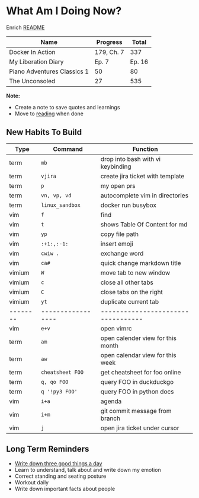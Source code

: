 # What Am I Doing Now?

Enrich [README](./readmereadme.md)

| Name                        | Progress   | Total  |
| --------------------------- | ---------- | ------ |
| Docker In Action            | 179, Ch. 7 | 337    |
| My Liberation Diary         | Ep. 7      | Ep. 16 |
| Piano Adventures Classics 1 | 50         | 80     |
| The Unconsoled              | 27         | 535    |

**Note:**

- Create a note to save quotes and learnings
- Move to [reading](./reading.md) when done

## New Habits To Build

| Type     | Command           | Function                           |
| -------- | ----------------- | ---------------------------------- |
| term     | `mb`              | drop into bash with vi keybinding  |
| term     | `vjira`           | create jira ticket with template   |
| term     | `p`               | my open prs                        |
| term     | `vn, vp, vd`      | autocomplete vim in directories    |
| term     | `linux_sandbox`   | docker run busybox                 |
| vim      | `f`               | find                               |
| vim      | `t`               | shows Table Of Content for md      |
| vim      | `yp`              | copy file path                     |
| vim      | `:+1:,:-1:`       | insert emoji                       |
| vim      | `cwiw .`          | exchange word                      |
| vim      | `ca#`             | quick change markdown title        |
| vimium   | `W`               | move tab to new window             |
| vimium   | `c`               | close all other tabs               |
| vimium   | `C`               | close tabs on the right            |
| vimium   | `yt`              | duplicate  current tab             |
| -------- | ----------------- | ---------------------------------- |
| vim      | `e+v`             | open vimrc                         |
| term     | `am`              | open calender view for this month  |
| term     | `aw`              | open calendar view for this week   |
| term     | `cheatsheet FOO`  | get cheatsheet for foo online      |
| term     | `q, qo FOO`       | query FOO in duckduckgo            |
| term     | `q '!py3 FOO'`    | query FOO in python docs           |
| vim      | `i+a`             | agenda                             |
| vim      | `i+m`             | git commit message from branch     |
| vim      | `j`               | open jira ticket under cursor      |

## Long Term Reminders

- [Write down three good things a day](https://ggia.berkeley.edu/practice/three-good-things)
- Learn to understand, talk about and write down my emotion
- Correct standing and seating posture
- Workout daily
- Write down important facts about people
